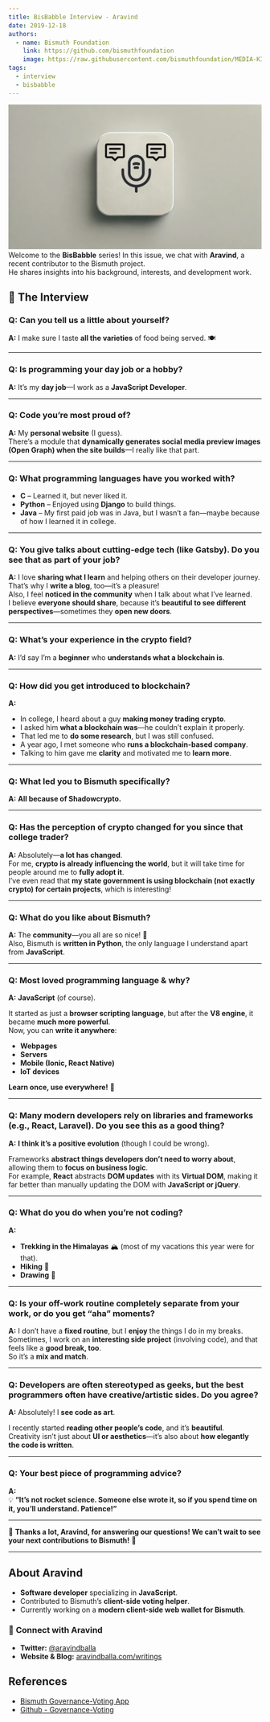 ```yaml
---
title: BisBabble Interview - Aravind 
date: 2019-12-18
authors:
  - name: Bismuth Foundation
    link: https://github.com/bismuthfoundation
    image: https://raw.githubusercontent.com/bismuthfoundation/MEDIA-KIT/refs/heads/master/Logo_v2/bis300px.png
tags:
  - interview
  - bisbabble
---
```

![](/images/2020-01-18-interview.jpg)
Welcome to the **BisBabble** series! In this issue, we chat with **Aravind**, a recent contributor to the Bismuth project.  
He shares insights into his background, interests, and development work.  
<!--more-->

## 📝 The Interview  

### **Q: Can you tell us a little about yourself?**  
**A:** I make sure I taste **all the varieties** of food being served. 🍽️  

---

### **Q: Is programming your day job or a hobby?**  
**A:** It’s my **day job**—I work as a **JavaScript Developer**.  

---

### **Q: Code you’re most proud of?**  
**A:** My **personal website** (I guess).  
There’s a module that **dynamically generates social media preview images (Open Graph) when the site builds**—I really like that part.  

---

### **Q: What programming languages have you worked with?**  
- **C** – Learned it, but never liked it.  
- **Python** – Enjoyed using **Django** to build things.  
- **Java** – My first paid job was in Java, but I wasn’t a fan—maybe because of how I learned it in college.  

---

### **Q: You give talks about cutting-edge tech (like Gatsby). Do you see that as part of your job?**  
**A:** I love **sharing what I learn** and helping others on their developer journey. That’s why I **write a blog**, too—it’s a pleasure!  
Also, I feel **noticed in the community** when I talk about what I’ve learned.  
I believe **everyone should share**, because it’s **beautiful to see different perspectives**—sometimes they **open new doors**.  

---

### **Q: What’s your experience in the crypto field?**  
**A:** I’d say I’m a **beginner** who **understands what a blockchain is**.  

---

### **Q: How did you get introduced to blockchain?**  
**A:**  
- In college, I heard about a guy **making money trading crypto**.  
- I asked him **what a blockchain was**—he couldn’t explain it properly.  
- That led me to **do some research**, but I was still confused.  
- A year ago, I met someone who **runs a blockchain-based company**.  
- Talking to him gave me **clarity** and motivated me to **learn more**.  

---

### **Q: What led you to Bismuth specifically?**  
**A:** **All because of Shadowcrypto.**  

---

### **Q: Has the perception of crypto changed for you since that college trader?**  
**A:** Absolutely—**a lot has changed**.  
For me, **crypto is already influencing the world**, but it will take time for people around me to **fully adopt it**.  
I’ve even read that **my state government is using blockchain (not exactly crypto) for certain projects**, which is interesting!  

---

### **Q: What do you like about Bismuth?**  
**A:** The **community**—you all are so nice! 🤗  
Also, Bismuth is **written in Python**, the only language I understand apart from **JavaScript**.  

---

### **Q: Most loved programming language & why?**  
**A:** **JavaScript** (of course).  

It started as just a **browser scripting language**, but after the **V8 engine**, it became **much more powerful**.  
Now, you can **write it anywhere**:  
- **Webpages**  
- **Servers**  
- **Mobile (Ionic, React Native)**  
- **IoT devices**  

**Learn once, use everywhere!** 🚀  

---

### **Q: Many modern developers rely on libraries and frameworks (e.g., React, Laravel). Do you see this as a good thing?**  
**A:** **I think it’s a positive evolution** (though I could be wrong).  

Frameworks **abstract things developers don’t need to worry about**, allowing them to **focus on business logic**.  
For example, **React** abstracts **DOM updates** with its **Virtual DOM**, making it far better than manually updating the DOM with **JavaScript or jQuery**.  

---

### **Q: What do you do when you’re not coding?**  
**A:**  
- **Trekking in the Himalayas** 🏔️ (most of my vacations this year were for that).  
- **Hiking** 🚶  
- **Drawing** 🎨  

---

### **Q: Is your off-work routine completely separate from your work, or do you get “aha” moments?**  
**A:** I don’t have a **fixed routine**, but I **enjoy** the things I do in my breaks.  
Sometimes, I work on an **interesting side project** (involving code), and that feels like a **good break, too**.  
So it’s a **mix and match**.  

---

### **Q: Developers are often stereotyped as geeks, but the best programmers often have creative/artistic sides. Do you agree?**  
**A:** Absolutely! I **see code as art**.  

I recently started **reading other people’s code**, and it’s **beautiful**.  
Creativity isn’t just about **UI or aesthetics**—it’s also about **how elegantly the code is written**.  

---

### **Q: Your best piece of programming advice?**  
**A:**  
💡 **“It’s not rocket science. Someone else wrote it, so if you spend time on it, you’ll understand. Patience!”**  

---

🙏 **Thanks a lot, Aravind, for answering our questions! We can’t wait to see your next contributions to Bismuth!** 🚀  

---

## **About Aravind**  
- **Software developer** specializing in **JavaScript**.  
- Contributed to Bismuth’s **client-side voting helper**.  
- Currently working on a **modern client-side web wallet for Bismuth**.  

### 📢 **Connect with Aravind**  
- **Twitter:** [@aravindballa](https://twitter.com/aravindballa)  
- **Website & Blog:** [aravindballa.com/writings](https://aravindballa.com/writings)  
 


## References

- [Bismuth Governance-Voting App](https://bismuthfoundation.github.io/Bismuth-Voting/client-side/dist/index.html)
- [Github - Governance-Voting](https://github.com/bismuthfoundation/Bismuth-Voting)

